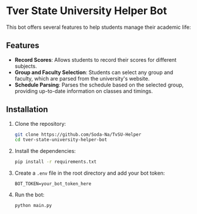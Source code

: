 # Tver State University Helper Bot

This bot offers several features to help students manage their academic life:

## Features

- **Record Scores**: Allows students to record their scores for different subjects.
- **Group and Faculty Selection**: Students can select any group and faculty, which are parsed from the university's website.
- **Schedule Parsing**: Parses the schedule based on the selected group, providing up-to-date information on classes and timings.

## Installation

1. Clone the repository:
    ```sh
    git clone https://github.com/Soda-Na/TvSU-Helper
    cd tver-state-university-helper-bot
    ```

2. Install the dependencies:
    ```sh
    pip install -r requirements.txt
    ```

3. Create a `.env` file in the root directory and add your bot token:
    ```
    BOT_TOKEN=your_bot_token_here
    ```

4. Run the bot:
    ```sh
    python main.py
    ```